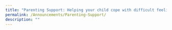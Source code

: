 ```yaml
---
title: "Parenting Support: Helping your child cope with difficult feelings"
permalink: /Announcements/Parenting-Support/
description: ""
---
```


